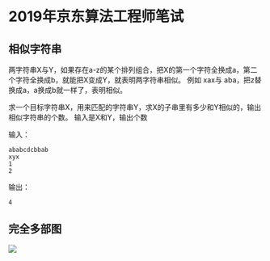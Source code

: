 # 2019年京东算法工程师笔试

## 相似字符串

两字符串X与Y，如果存在a-z的某个排列组合，把X的第一个字符全换成a，第二个字符全换成b，就能把X变成Y，就表明两字符串相似。 
例如 xax与 aba，把z替换成a，a换成b就一样了，表明相似。 

求一个目标字符串X，用来匹配的字符串Y，求X的子串里有多少和Y相似的，输出相似字符串的个数。 
输入是X和Y，输出个数 

输入：
```$xslt
ababcdcbbab
xyx
1
2
```

输出：
```$xslt
4
```

## 完全多部图

![](https://ws1.sinaimg.cn/mw690/0061W3qMly1fv73nfgqmej30rj0madgl.jpg)
